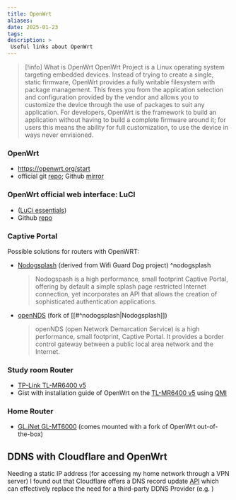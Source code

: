 ```yaml
---
title: OpenWrt
aliases: 
date: 2025-01-23
tags: 
description: > 
 Useful links about OpenWrt
---
```


>[!info] What is OpenWrt
> OpenWrt Project is a Linux operating system targeting embedded devices. Instead of trying to create a single, static firmware, OpenWrt provides a fully writable filesystem with package management. This frees you from the application selection and configuration provided by the vendor and allows you to customize the device through the use of packages to suit any application. For developers, OpenWrt is the framework to build an application without having to build a complete firmware around it; for users this means the ability for full customization, to use the device in ways never envisioned.
###  OpenWrt

- https://openwrt.org/start
- official git [repo](https://git.openwrt.org/openwrt/openwrt.git); Github [mirror](https://github.com/openwrt/openwrt)

### OpenWrt official web interface: LuCI
- ([LuCi essentials](https://openwrt.org/docs/guide-user/luci/luci.essentials))
- Github [repo](https://github.com/openwrt/luci)
### Captive Portal

Possible solutions for routers with OpenWRT:
- [Nodogsplash](https://nodogsplashdocs.readthedocs.io/en/stable/index.html) (derived from Wifi Guard Dog project) ^nodogsplash
  > Nodogspash is a high performance, small footprint Captive Portal, offering by default a simple splash page restricted Internet connection, yet incorporates an API that allows the creation of sophisticated authentication applications.

- [openNDS](https://opennds.readthedocs.io/en/stable/) (fork of [[#^nodogsplash|Nodogsplash]])
  > openNDS (open Network Demarcation Service) is a high performance, small footprint, Captive Portal. It provides a border control gateway between a public local area network and the Internet.
  
### Study room Router
- [TP-Link TL-MR6400 v5](https://openwrt.org/toh/tp-link/tl-mr6400_v5)
- Gist with installation guide of OpenWrt on the [TL-MR6400 v5](https://gist.github.com/fbett/8dc22b482eede8a9828eaacc51a4447a) using [QMI](https://search.brave.com/search?q=qmi+protocol+cellular&source=desktop&conversation=70c595d2721cc8923e340b&summary=1)
### Home Router
- [GL.iNet GL-MT6000](https://openwrt.org/toh/gl.inet/gl-mt6000) (comes mounted with a fork of OpenWrt out-of-the-box)

## DDNS with Cloudflare and OpenWrt

Needing a static IP address (for accessing my home network through a VPN server) I found out that Cloudflare offers a DNS record update [API](https://developers.cloudflare.com/api/resources/dns/subresources/records/methods/update/) which can effectively replace the need for a third-party DDNS Provider (e.g. )